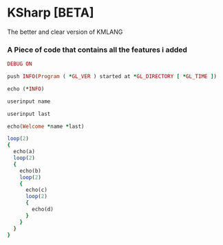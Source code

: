 # KSharp [BETA]
The better and clear version of KMLANG


### A Piece of code that contains all the features i added

``` ruby
DEBUG ON

push INFO(Program ( *GL_VER ) started at *GL_DIRECTORY [ *GL_TIME ])

echo (*INFO)

userinput name

userinput last

echo(Welcome *name *last)

loop(2)
{
  echo(a)
  loop(2)
  {
    echo(b)
    loop(2)
    {
      echo(c)
      loop(2)
      {
        echo(d)
      }
    }
  }
}
```
